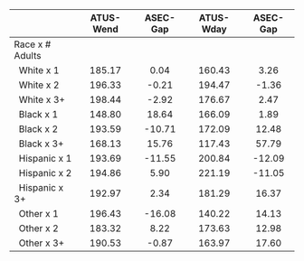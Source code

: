 
|                      |    ATUS-Wend |     ASEC-Gap |    ATUS-Wday |     ASEC-Gap |
| -------------------- | :----------: | :----------: | :----------: | :----------: |
| Race x # Adults      |              |              |              |              |
| &nbsp;&nbsp;White x 1 |       185.17 |         0.04 |       160.43 |         3.26 |
| &nbsp;&nbsp;White x 2 |       196.33 |        -0.21 |       194.47 |        -1.36 |
| &nbsp;&nbsp;White x 3+ |       198.44 |        -2.92 |       176.67 |         2.47 |
| &nbsp;&nbsp;Black x 1 |       148.80 |        18.64 |       166.09 |         1.89 |
| &nbsp;&nbsp;Black x 2 |       193.59 |       -10.71 |       172.09 |        12.48 |
| &nbsp;&nbsp;Black x 3+ |       168.13 |        15.76 |       117.43 |        57.79 |
| &nbsp;&nbsp;Hispanic x 1 |       193.69 |       -11.55 |       200.84 |       -12.09 |
| &nbsp;&nbsp;Hispanic x 2 |       194.86 |         5.90 |       221.19 |       -11.05 |
| &nbsp;&nbsp;Hispanic x 3+ |       192.97 |         2.34 |       181.29 |        16.37 |
| &nbsp;&nbsp;Other x 1 |       196.43 |       -16.08 |       140.22 |        14.13 |
| &nbsp;&nbsp;Other x 2 |       183.32 |         8.22 |       173.63 |        12.98 |
| &nbsp;&nbsp;Other x 3+ |       190.53 |        -0.87 |       163.97 |        17.60 |

